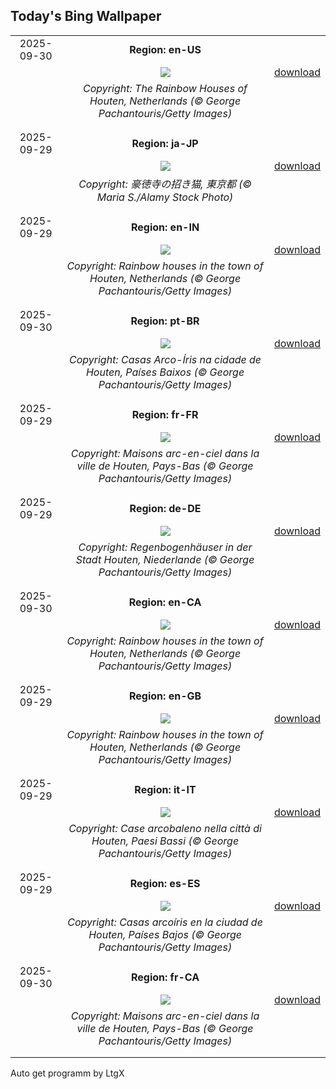 ## Today's Bing Wallpaper
|      |      |      |
| :----: | :----: | :----: |
|2025-09-30|**Region: en-US**||
||![](https://www.bing.com/th?id=OHR.HoutenHouses_EN-US8966537355_UHD.jpg&pid=hp&w=1152&h=648&rs=1&c=4)| [download](https://www.bing.com/th?id=OHR.HoutenHouses_EN-US8966537355_UHD.jpg)|
||*Copyright: The Rainbow Houses of Houten, Netherlands (© George Pachantouris/Getty Images)*
||
|||
|2025-09-29|**Region: ja-JP**||
||![](https://www.bing.com/th?id=OHR.ManekiNeko_JA-JP6063646197_UHD.jpg&pid=hp&w=1152&h=648&rs=1&c=4)| [download](https://www.bing.com/th?id=OHR.ManekiNeko_JA-JP6063646197_UHD.jpg)|
||*Copyright: 豪徳寺の招き猫, 東京都 (© Maria S./Alamy Stock Photo)*
||
|||
|2025-09-29|**Region: en-IN**||
||![](https://www.bing.com/th?id=OHR.HoutenHouses_EN-IN3573740286_UHD.jpg&pid=hp&w=1152&h=648&rs=1&c=4)| [download](https://www.bing.com/th?id=OHR.HoutenHouses_EN-IN3573740286_UHD.jpg)|
||*Copyright: Rainbow houses in the town of Houten, Netherlands (© George Pachantouris/Getty Images)*
||
|||
|2025-09-30|**Region: pt-BR**||
||![](https://www.bing.com/th?id=OHR.HoutenHouses_PT-BR1748801440_UHD.jpg&pid=hp&w=1152&h=648&rs=1&c=4)| [download](https://www.bing.com/th?id=OHR.HoutenHouses_PT-BR1748801440_UHD.jpg)|
||*Copyright: Casas Arco-Íris na cidade de Houten, Países Baixos (© George Pachantouris/Getty Images)*
||
|||
|2025-09-29|**Region: fr-FR**||
||![](https://www.bing.com/th?id=OHR.HoutenHouses_FR-FR2130005193_UHD.jpg&pid=hp&w=1152&h=648&rs=1&c=4)| [download](https://www.bing.com/th?id=OHR.HoutenHouses_FR-FR2130005193_UHD.jpg)|
||*Copyright: Maisons arc-en-ciel dans la ville de Houten, Pays-Bas (© George Pachantouris/Getty Images)*
||
|||
|2025-09-29|**Region: de-DE**||
||![](https://www.bing.com/th?id=OHR.HoutenHouses_DE-DE0958725859_UHD.jpg&pid=hp&w=1152&h=648&rs=1&c=4)| [download](https://www.bing.com/th?id=OHR.HoutenHouses_DE-DE0958725859_UHD.jpg)|
||*Copyright: Regenbogenhäuser in der Stadt Houten, Niederlande (© George Pachantouris/Getty Images)*
||
|||
|2025-09-30|**Region: en-CA**||
||![](https://www.bing.com/th?id=OHR.HoutenHouses_EN-CA8693710238_UHD.jpg&pid=hp&w=1152&h=648&rs=1&c=4)| [download](https://www.bing.com/th?id=OHR.HoutenHouses_EN-CA8693710238_UHD.jpg)|
||*Copyright: Rainbow houses in the town of Houten, Netherlands (© George Pachantouris/Getty Images)*
||
|||
|2025-09-29|**Region: en-GB**||
||![](https://www.bing.com/th?id=OHR.HoutenHouses_EN-GB0083761278_UHD.jpg&pid=hp&w=1152&h=648&rs=1&c=4)| [download](https://www.bing.com/th?id=OHR.HoutenHouses_EN-GB0083761278_UHD.jpg)|
||*Copyright: Rainbow houses in the town of Houten, Netherlands (© George Pachantouris/Getty Images)*
||
|||
|2025-09-29|**Region: it-IT**||
||![](https://www.bing.com/th?id=OHR.HoutenHouses_IT-IT9070932054_UHD.jpg&pid=hp&w=1152&h=648&rs=1&c=4)| [download](https://www.bing.com/th?id=OHR.HoutenHouses_IT-IT9070932054_UHD.jpg)|
||*Copyright: Case arcobaleno nella città di Houten, Paesi Bassi (© George Pachantouris/Getty Images)*
||
|||
|2025-09-29|**Region: es-ES**||
||![](https://www.bing.com/th?id=OHR.HoutenHouses_ES-ES0772668707_UHD.jpg&pid=hp&w=1152&h=648&rs=1&c=4)| [download](https://www.bing.com/th?id=OHR.HoutenHouses_ES-ES0772668707_UHD.jpg)|
||*Copyright: Casas arcoíris en la ciudad de Houten, Países Bajos (© George Pachantouris/Getty Images)*
||
|||
|2025-09-30|**Region: fr-CA**||
||![](https://www.bing.com/th?id=OHR.HoutenHouses_FR-CA6391833145_UHD.jpg&pid=hp&w=1152&h=648&rs=1&c=4)| [download](https://www.bing.com/th?id=OHR.HoutenHouses_FR-CA6391833145_UHD.jpg)|
||*Copyright: Maisons arc-en-ciel dans la ville de Houten, Pays-Bas (© George Pachantouris/Getty Images)*
||
|||

Auto get programm by LtgX

